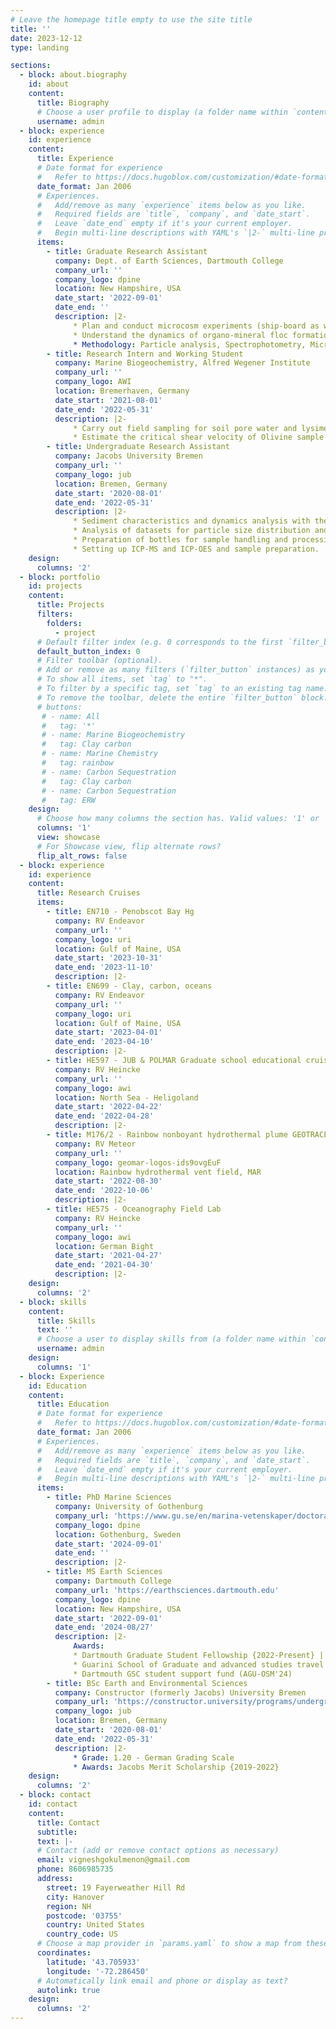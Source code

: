 ```yaml
---
# Leave the homepage title empty to use the site title
title: ''
date: 2023-12-12
type: landing

sections:
  - block: about.biography
    id: about
    content:
      title: Biography
      # Choose a user profile to display (a folder name within `content/authors/`)
      username: admin
  - block: experience
    id: experience
    content:
      title: Experience
      # Date format for experience
      #   Refer to https://docs.hugoblox.com/customization/#date-format
      date_format: Jan 2006
      # Experiences.
      #   Add/remove as many `experience` items below as you like.
      #   Required fields are `title`, `company`, and `date_start`.
      #   Leave `date_end` empty if it's your current employer.
      #   Begin multi-line descriptions with YAML's `|2-` multi-line prefix.
      items:
        - title: Graduate Research Assistant
          company: Dept. of Earth Sciences, Dartmouth College
          company_url: ''
          company_logo: dpine
          location: New Hampshire, USA
          date_start: '2022-09-01'
          date_end: ''
          description: |2-
              * Plan and conduct microcosm experiments (ship-board as well as roller tank experiments in laboratory) and mesocosm experiments to understand the effect of lithogenic mineral dust on particle aggregation and carbon flux in the surface ocean.
              * Understand the dynamics of organo-mineral floc formation and its impact on carbon export from the surface ocean.
              * Methodology: Particle analysis, Spectrophotometry, Microscopy, Solid Phase Extraction, Mass Spectrometry
        - title: Research Intern and Working Student
          company: Marine Biogeochemistry, Alfred Wegener Institute
          company_url: ''
          company_logo: AWI
          location: Bremerhaven, Germany
          date_start: '2021-08-01'
          date_end: '2022-05-31'
          description: |2-
              * Carry out field sampling for soil pore water and lysimeter samples, and prepare nutrient, cations, isotope, DIC and Alkalinity samples for measurement on a weekly basis.
              * Estimate the critical shear velocity of Olivine sample by the implementation of a Gust chamber for simulating boundary layer shear stress conditions to determine the regimes to carry out a potential Enhanced weathering project.
        - title: Undergraduate Research Assistant
          company: Jacobs University Bremen
          company_url: ''
          company_logo: jub
          location: Bremen, Germany
          date_start: '2020-08-01'
          date_end: '2022-05-31'
          description: |2-
              * Sediment characteristics and dynamics analysis with the aid of instruments such as LISST-100X, Cameras, Aqualogger, and experimental set up involving water flume, Water-column simulator, and settling column.
              * Analysis of datasets for particle size distribution and settling velocity using Python, MATLAB and Image analysis using ImageJ Fiji software.
              * Preparation of bottles for sample handling and processing, following certain acid-bath/wash and GEOTRACES protocol as needed.
              * Setting up ICP-MS and ICP-OES and sample preparation.
    design:
      columns: '2'
  - block: portfolio
    id: projects
    content:
      title: Projects
      filters:
        folders:
          - project
      # Default filter index (e.g. 0 corresponds to the first `filter_button` instance below).
      default_button_index: 0
      # Filter toolbar (optional).
      # Add or remove as many filters (`filter_button` instances) as you like.
      # To show all items, set `tag` to "*".
      # To filter by a specific tag, set `tag` to an existing tag name.
      # To remove the toolbar, delete the entire `filter_button` block.
      # buttons:
       # - name: All
       #   tag: '*'
       # - name: Marine Biogeochemistry
       #   tag: Clay carbon
       # - name: Marine Chemistry
       #   tag: rainbow
       # - name: Carbon Sequestration
       #   tag: Clay carbon
       # - name: Carbon Sequestration
       #   tag: ERW
    design:
      # Choose how many columns the section has. Valid values: '1' or '2'.
      columns: '1'
      view: showcase
      # For Showcase view, flip alternate rows?
      flip_alt_rows: false
  - block: experience
    id: experience
    content:
      title: Research Cruises
      items:
        - title: EN710 - Penobscot Bay Hg
          company: RV Endeavor
          company_url: ''
          company_logo: uri
          location: Gulf of Maine, USA
          date_start: '2023-10-31'
          date_end: '2023-11-10'
          description: |2-
        - title: EN699 - Clay, carbon, oceans
          company: RV Endeavor
          company_url: ''
          company_logo: uri
          location: Gulf of Maine, USA
          date_start: '2023-04-01'
          date_end: '2023-04-10'
          description: |2-
        - title: HE597 - JUB & POLMAR Graduate school educational cruise
          company: RV Heincke
          company_url: ''
          company_logo: awi
          location: North Sea - Heligoland
          date_start: '2022-04-22'
          date_end: '2022-04-28'
          description: |2-
        - title: M176/2 - Rainbow nonboyant hydrothermal plume GEOTRACES study
          company: RV Meteor
          company_url: ''
          company_logo: geomar-logos-ids9ovgEuF
          location: Rainbow hydrothermal vent field, MAR
          date_start: '2022-08-30'
          date_end: '2022-10-06'
          description: |2-
        - title: HE575 - Oceanography Field Lab
          company: RV Heincke
          company_url: ''
          company_logo: awi
          location: German Bight
          date_start: '2021-04-27'
          date_end: '2021-04-30'
          description: |2-
    design:
      columns: '2'
  - block: skills
    content:
      title: Skills
      text: ''
      # Choose a user to display skills from (a folder name within `content/authors/`)
      username: admin
    design:
      columns: '1'
  - block: Experience
    id: Education
    content:
      title: Education
      # Date format for experience
      #   Refer to https://docs.hugoblox.com/customization/#date-format
      date_format: Jan 2006
      # Experiences.
      #   Add/remove as many `experience` items below as you like.
      #   Required fields are `title`, `company`, and `date_start`.
      #   Leave `date_end` empty if it's your current employer.
      #   Begin multi-line descriptions with YAML's `|2-` multi-line prefix.
      items:
        - title: PhD Marine Sciences
          company: University of Gothenburg
          company_url: 'https://www.gu.se/en/marina-vetenskaper/doctoral-studies'
          company_logo: dpine
          location: Gothenburg, Sweden
          date_start: '2024-09-01'
          date_end: ''
          description: |2-
        - title: MS Earth Sciences
          company: Dartmouth College
          company_url: 'https://earthsciences.dartmouth.edu'
          company_logo: dpine
          location: New Hampshire, USA
          date_start: '2022-09-01'
          date_end: '2024-08/27'
          description: |2-
              Awards:
              * Dartmouth Graduate Student Fellowship {2022-Present} |
              * Guarini School of Graduate and advanced studies travel award (ASLO-ASM'23) |
              * Dartmouth GSC student support fund (AGU-OSM'24) 
        - title: BSc Earth and Environmental Sciences
          company: Constructor (formerly Jacobs) University Bremen
          company_url: 'https://constructor.university/programs/undergraduate-education/earth-environmental-sciences'
          company_logo: jub
          location: Bremen, Germany
          date_start: '2020-08-01'
          date_end: '2022-05-31'
          description: |2-
              * Grade: 1.20 - German Grading Scale
              * Awards: Jacobs Merit Scholarship {2019-2022}
    design:
      columns: '2'
  - block: contact
    id: contact
    content:
      title: Contact
      subtitle:
      text: |-
      # Contact (add or remove contact options as necessary)
      email: vigneshgokulmenon@gmail.com
      phone: 8606985735
      address:
        street: 19 Fayerweather Hill Rd
        city: Hanover
        region: NH
        postcode: '03755'
        country: United States
        country_code: US
      # Choose a map provider in `params.yaml` to show a map from these coordinates
      coordinates:
        latitude: '43.705933' 
        longitude: '-72.286450'  
      # Automatically link email and phone or display as text?
      autolink: true
    design:
      columns: '2'
---
```

